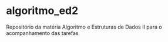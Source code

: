 # algoritmo_ed2
Repositório da matéria Algoritmo e Estruturas de Dados II para o acompanhamento das tarefas

